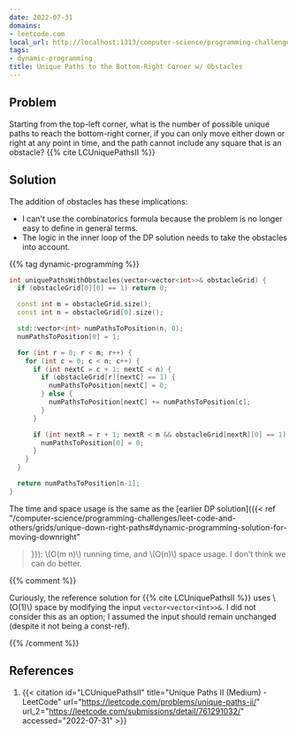 ```yaml
---
date: 2022-07-31
domains:
- leetcode.com
local_url: http://localhost:1313/computer-science/programming-challenges/leet-code-and-others/grids/unique-down-right-paths-with-obstacles/
tags:
- dynamic-programming
title: Unique Paths to the Bottom-Right Corner w/ Obstacles
---
```


## Problem

Starting from the top-left corner, what is the number of possible unique
paths to reach the bottom-right corner, if you can only move either down
or right at any point in time, and the path cannot include any square
that is an obstacle? {{% cite LCUniquePathsII %}}

## Solution

The addition of obstacles has these implications:

* I can't use the combinatorics formula because the problem is no longer
  easy to define in general terms.
* The logic in the inner loop of the DP solution needs to take the
  obstacles into account.

{{% tag dynamic-programming %}}

```cpp
int uniquePathsWithObstacles(vector<vector<int>>& obstacleGrid) {
  if (obstacleGrid[0][0] == 1) return 0;

  const int m = obstacleGrid.size();
  const int n = obstacleGrid[0].size();

  std::vector<int> numPathsToPosition(n, 0);
  numPathsToPosition[0] = 1;

  for (int r = 0; r < m; r++) {
    for (int c = 0; c < n; c++) {
      if (int nextC = c + 1; nextC < n) {
        if (obstacleGrid[r][nextC] == 1) {
          numPathsToPosition[nextC] = 0;
        } else {
          numPathsToPosition[nextC] += numPathsToPosition[c];
        }
      }

      if (int nextR = r + 1; nextR < m && obstacleGrid[nextR][0] == 1) {
        numPathsToPosition[0] = 0;
      }
    }
  }

  return numPathsToPosition[n-1];
}
```

The time and space usage is the same as the [earlier DP solution]({{<
ref
"/computer-science/programming-challenges/leet-code-and-others/grids/unique-down-right-paths#dynamic-programming-solution-for-moving-downright"
>}}): \\(O(m n)\\) running time, and \\(O(n)\\) space usage. I don't
think we can do better.

{{% comment %}}

Curiously, the reference solution for {{% cite LCUniquePathsII %}} uses
\\(O(1)\\) space by modifying the input `vector<vector<int>>&`. I did
not consider this as an option; I assumed the input should remain
unchanged (despite it not being a const-ref).

{{% /comment %}}

## References

1. {{< citation
  id="LCUniquePathsII"
  title="Unique Paths II (Medium) - LeetCode"
  url="https://leetcode.com/problems/unique-paths-ii/"
  url_2="https://leetcode.com/submissions/detail/761291032/"
  accessed="2022-07-31" >}}
